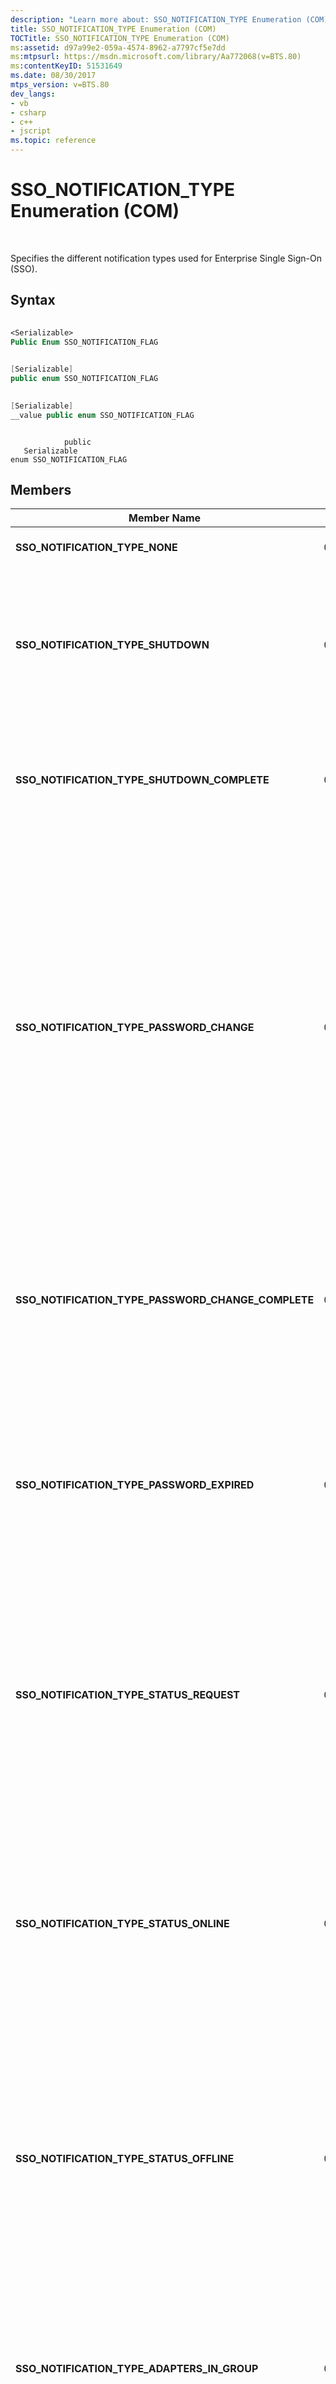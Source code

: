```yaml
---
description: "Learn more about: SSO_NOTIFICATION_TYPE Enumeration (COM)"
title: SSO_NOTIFICATION_TYPE Enumeration (COM)
TOCTitle: SSO_NOTIFICATION_TYPE Enumeration (COM)
ms:assetid: d97a99e2-059a-4574-8962-a7797cf5e7dd
ms:mtpsurl: https://msdn.microsoft.com/library/Aa772068(v=BTS.80)
ms:contentKeyID: 51531649
ms.date: 08/30/2017
mtps_version: v=BTS.80
dev_langs:
- vb
- csharp
- c++
- jscript
ms.topic: reference
---
```


# SSO\_NOTIFICATION\_TYPE Enumeration (COM)

 

Specifies the different notification types used for Enterprise Single Sign-On (SSO).

## Syntax

``` vb
  
<Serializable>  
Public Enum SSO_NOTIFICATION_FLAG  
```

``` csharp
  
[Serializable]  
public enum SSO_NOTIFICATION_FLAG  
```

``` c++
  
[Serializable]  
__value public enum SSO_NOTIFICATION_FLAG  
```

``` jscript
  
            public   
   Serializable  
enum SSO_NOTIFICATION_FLAG  
```

## Members

<table>
<thead>
<tr class="header">
<th>Member Name</th>
<th>Value</th>
<th>Direction</th>
<th>Description</th>
</tr>
</thead>
<tbody>
<tr class="odd">
<td><strong>SSO_NOTIFICATION_TYPE_NONE</strong></td>
<td>0x00000000</td>
<td>ENTSSO to adapter</td>
<td>No notifications are pending. This notification type is supported by group adapters. It is not necessary to confirm this notification.</td>
</tr>
<tr class="even">
<td><strong>SSO_NOTIFICATION_TYPE_SHUTDOWN</strong></td>
<td>0x00000001</td>
<td>ENTSSO to adapter</td>
<td>The ENTSSO service requires the adapter to shutdown. The adapter should respond by calling <a href="issonotification-shutdownadapter-method.md">ISSONotification.ShutdownAdapter Method</a>.<br />
<br />
This notification type is supported by group adapters. It indicates that the group adapter only should shut down. Each individual adapter that is part of the adapter group gets its own SHUTDOWN notification.<br />
<br />
It is not necessary to confirm this notification.</td>
</tr>
<tr class="odd">
<td><strong>SSO_NOTIFICATION_TYPE_SHUTDOWN_COMPLETE</strong></td>
<td>0x00000002</td>
<td>ENTSSO to adapter</td>
<td>The ENTSSO service has processed the <strong>ShutdownAdapter</strong> method. This is the last notification that is received by the adapter using the current event handle.<br />
<br />
This notification type is supported by group adapters.<br />
<br />
It is not necessary to confirm this notification.</td>
</tr>
<tr class="even">
<td><strong>SSO_NOTIFICATION_TYPE_PASSWORD_CHANGE</strong></td>
<td>0x00000003</td>
<td>Both</td>
<td>A password has changed.<br />
<br />
When sending a password change from an adapter to ENTSSO, the password change is considered to be accepted, and durable, on return from the notification to ENTSSO through <a href="issonotification-sendnotification-method.md">SendNotification</a>. That does not indicate that the password change is complete, but rather that it has been accepted, is durable, and is likely to be accomplished. Under some error conditions queues could fill up, in which case older password changes could be discarded. In general, you should perform more recent password changes than older ones.<br />
<br />
An adapter should make password changes received through <a href="issonotification-receivenotification-method.md">ReceiveNotification</a>, The adapter should make that change durable or effect the change immediately. The adapter should then call <strong>SendNotification</strong> with PASSWORD_CHANGE_COMPLETE for that password change to delete it from the database queue.<br />
<br />
This notification type is not supported by group adapters.<br />
<br />
An adapter must confirm this notification. It is optional for ENTSSO to confirm this notification.</td>
</tr>
<tr class="odd">
<td><strong>SSO_NOTIFICATION_TYPE_PASSWORD_CHANGE_COMPLETE</strong></td>
<td>0x00000004</td>
<td>Both</td>
<td>The ENTSSO service completed the password change. Note that the definition of complete may vary depending on what is configured. For more information, see the Remarks section of <a href="issonotification-receivenotification-method.md">ReceiveNotification</a>.<br />
<br />
You can use the tracking ID to correlate the original request with the response.<br />
<br />
This notification type is not supported by group adapters.<br />
<br />
It is not necessary to confirm this notification.</td>
</tr>
<tr class="even">
<td><strong>SSO_NOTIFICATION_TYPE_PASSWORD_EXPIRED</strong></td>
<td>0x00000005</td>
<td>Both</td>
<td>The password for an account has expired. For ENTSSO, this causes the stored password for this account to be flagged as <strong>expired</strong>.<br />
<br />
This notification type is not supported by group adapters.<br />
<br />
It is necessary for an adapter to confirm this notification. It is optional for ENTSSO to confirm this notification.<br />
<br />
Note that this notification is currently not implemented. ENTSSO will ignore any SSO_NOTIFICATION_TYPE_PASSWORD_EXPIRE messages, and will never send a message of this type to an adapter.</td>
</tr>
<tr class="odd">
<td><strong>SSO_NOTIFICATION_TYPE_STATUS_REQUEST</strong></td>
<td>0x00000006</td>
<td>Both</td>
<td>An inquiry regarding the status of the adapter or ENTSSO service, or as a response.<br />
<br />
If the ENTSSO service detects that a password sync adapter has not sent any password changes for some time, it may send a STATUS notification to that adapter as a &quot;keep alive&quot;. The adapter should respond with a STATUS_ONLINE or STATUS_OFFLINE notification.<br />
<br />
This notification type is supported by group adapters. It applies only for the status of the group adapter, not for the adapters within the adapter group.<br />
<br />
It is not necessary to confirm this notification.</td>
</tr>
<tr class="even">
<td><strong>SSO_NOTIFICATION_TYPE_STATUS_ONLINE</strong></td>
<td>0x00000007</td>
<td>Both</td>
<td>The status of an adapter or ENTSSO service is online.<br />
<br />
If the ENTSSO service detects that a password sync adapter has not sent any password changes for some time, it may send a STATUS notification to that adapter as a &quot;keep alive&quot;. If online, the adapter should respond with a STATUS_ONLINE.<br />
<br />
If the adapter detects that it is offline, it can send these notifications unsolicited.<br />
<br />
This notification type is supported by group adapters. It applies only for the status of the group adapter, not for the adapters within the adapter group.<br />
<br />
It is not necessary to confirm this notification.</td>
</tr>
<tr class="odd">
<td><strong>SSO_NOTIFICATION_TYPE_STATUS_OFFLINE</strong></td>
<td>0x00000008</td>
<td>Both</td>
<td>The adapter or ENTSSO service is offline.<br />
<br />
If the ENTSSO service detects that a password sync adapter has not sent any password changes for some time, it may send a STATUS notification to that adapter as a &quot;keep alive&quot;. If your adapter is offline, it should respond with a STATUS_OFFLINE notification.<br />
<br />
If the adapter detects that it is offline, it can send these notifications unsolicited.<br />
<br />
This notification type is supported by group adapters. It applies only for the status of the group adapter, not for the adapters within the adapter group.<br />
<br />
It is not necessary to confirm this notification.</td>
</tr>
<tr class="even">
<td><strong>SSO_NOTIFICATION_TYPE_ADAPTERS_IN_GROUP</strong></td>
<td>0x00001000</td>
<td>ENTSSO to adapter</td>
<td>An adapter is contained within a specified adapter group. It is one of the first notifications received by a group adapter after initialization.<br />
<br />
The adapter names are contained within the &quot;new external credentials array&quot; parameter. If there are a very large number of adapters in this adapter group, it is possible that this notification is received by the group adapter more than once with the remaining adapter names.<br />
<br />
This notification type is only issued to group adapters. It is not necessary to confirm this notification.</td>
</tr>
<tr class="odd">
<td><strong>SSO_NOTIFICATION_TYPE_ADD_ADAPTER</strong></td>
<td>0x00001001</td>
<td>ENTSSO to adapter</td>
<td>An adapter has been added to the adapter group.<br />
<br />
The adapter name that has been added is contained within the &quot;notification string&quot; parameter.<br />
<br />
This notification type is only issued to group adapters. It is not necessary to confirm this notification.</td>
</tr>
<tr class="even">
<td><strong>SSO_NOTIFICATION_TYPE_DELETE_ADAPTER</strong></td>
<td>0x00001002</td>
<td>ENTSSO to adapter</td>
<td>An adapter has been deleted from the adapter group.<br />
<br />
The adapter name that has been deleted is contained within the &quot;notification string&quot; parameter.<br />
<br />
This notification type is only issued to group adapters. It is not necessary to confirm this notification.</td>
</tr>
</tbody>
</table>


## Remarks

There is no online or offline notification for adapters to the group adapter. This is because control of the individual adapters is handled by each adapter itself.

In general, the notifications that require confirmation are those that are durable in the database queue. The other notifications are control and status information which are transient. Notifications that require confirmation have one of the confirm flags set.

There is no notification to or from the adapter about enabled or disabled status. This is because the enable and disable is handled by the enable and disable of the underlying configuration store application. Thus, when the adapter is disabled by an administrator, the adapter receives access denied messages from all calls to ENTSSO.

## Requirements

**Type Library:** SSOLookup 1.0 Type Library (SSOLookup.dll)

**Platforms:**  Windows

## See Also

[Programming with Enterprise Single Sign-On](https://msdn.microsoft.com/library/aa704508\(v=bts.80\))

